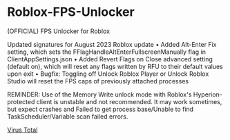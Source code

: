 # Roblox-FPS-Unlocker
(OFFICIAL) FPS Unlocker for Roblox

Updated signatures for August 2023 Roblox update
• Added Alt-Enter Fix setting, which sets the FFlagHandleAltEnterFullscreenManually flag in ClientAppSettings.json
• Added Revert Flags on Close advanced setting (default on), which will reset any flags written by RFU to their default values upon exit
• Bugfix: Toggling off Unlock Roblox Player or Unlock Roblox Studio will reset the FPS caps of previously attached processes

REMINDER: Use of the Memory Write unlock mode with Roblox's Hyperion-protected client is unstable and not recommended. It may work sometimes, but expect crashes and Failed to get process base/Unable to find TaskScheduler/Variable scan failed errors.

[Virus Total](https://www.virustotal.com/gui/file/fbadb23695c70675b0b5da815c69df41c794796dbaee1abf0148a7b0b87dded7?nocache=1)
